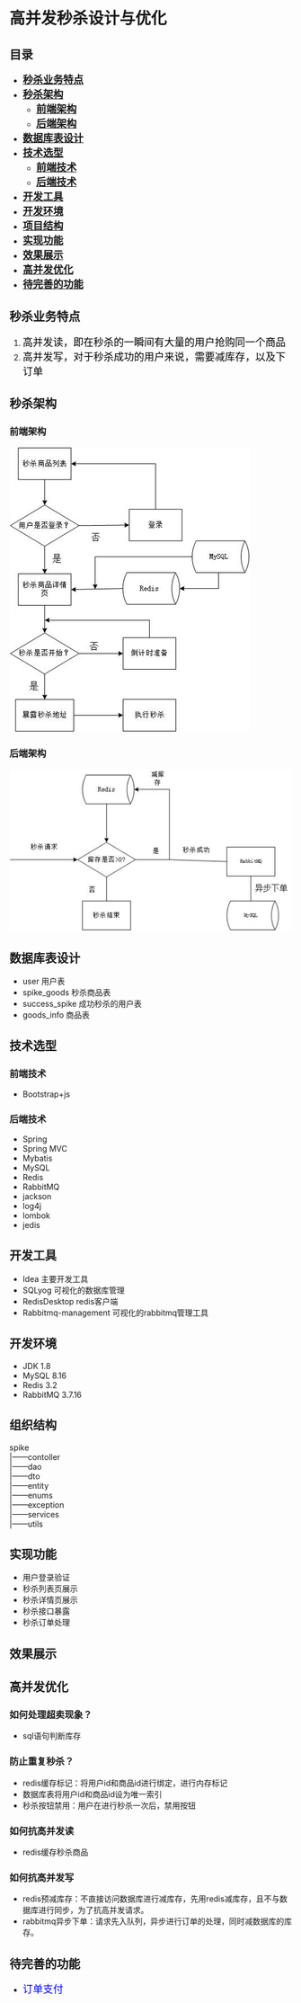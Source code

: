 # 高并发秒杀设计与优化 #


## **目录** ##
- [<font size=4>**秒杀业务特点**</font>](#秒杀业务特点)
- [<font size=4>**秒杀架构**</font>](#秒杀架构)
   - [<font size=4>**前端架构**</font>](#前端架构)
   - [<font size=4>**后端架构**</font>](#后端架构)
- [<font size=4>**数据库表设计**</font>](#数据库表设计)
- [<font size=4>**技术选型**</font>](#技术选型)
   - [<font size=4>**前端技术**</font>](#前端技术)
   - [<font size=4>**后端技术**</font>](#后端技术)
- [<font size=4>**开发工具**</font>](#开发工具)
- [<font size=4>**开发环境**</font>](#开发环境)
- [<font size=4>**项目结构**</font>](#项目结构)
- [<font size=4>**实现功能**</font>](#实现功能)
- [<font size=4>**效果展示**</font>](#效果展示)
- [<font size=4>**高并发优化**</font>](#高并发优化)
- [<font size=4>**待完善的功能**</font>](#待完善的功能)

## 秒杀业务特点 ##
1. <font size=4 color=black >高并发读，即在秒杀的一瞬间有大量的用户抢购同一个商品</font>
2. <font size=4 color=black >高并发写，对于秒杀成功的用户来说，需要减库存，以及下订单</font>

## 秒杀架构 ##
### 前端架构 ###

![miaosha1](https://github.com/njupt-tj/spike/raw/master/images/miaosha1.jpg)

### 后端架构 ###

![miaosha1](https://github.com/njupt-tj/spike/raw/master/images/miaosha2.jpg)

## 数据库表设计 ##
- user 用户表
- spike_goods 秒杀商品表
- success_spike 成功秒杀的用户表
- goods_info 商品表

## 技术选型 ##
### 前端技术 ###
- Bootstrap+js
### 后端技术 ###
- Spring
- Spring MVC
- Mybatis
- MySQL
- Redis
- RabbitMQ
- jackson
- log4j
- lombok
- jedis

## 开发工具 ##
- Idea 主要开发工具
- SQLyog 可视化的数据库管理
- RedisDesktop redis客户端
- Rabbitmq-management 可视化的rabbitmq管理工具

## 开发环境 ##
- JDK 1.8
- MySQL 8.16
- Redis 3.2
- RabbitMQ 3.7.16

## 组织结构 ##
spike  
|——contoller  
|——dao  
|——dto  
|——entity  
|——enums  
|——exception  
|——services  
|——utils  

## 实现功能 ##
- 用户登录验证
- 秒杀列表页展示
- 秒杀详情页展示
- 秒杀接口暴露
- 秒杀订单处理

## 效果展示 ##


## 高并发优化 ##
### 如何处理超卖现象？ ###
- sql语句判断库存
### 防止重复秒杀？ ###
- redis缓存标记：将用户id和商品id进行绑定，进行内存标记
- 数据库表将用户id和商品id设为唯一索引
- 秒杀按钮禁用：用户在进行秒杀一次后，禁用按钮
### 如何抗高并发读 ###
- redis缓存秒杀商品
### 如何抗高并发写 ###
- redis预减库存：不直接访问数据库进行减库存，先用redis减库存，且不与数据库进行同步，为了抗高并发请求。
- rabbitmq异步下单：请求先入队列，异步进行订单的处理，同时减数据库的库存。
## 待完善的功能 ##
- <font size=4 color=blue>订单支付</font>



